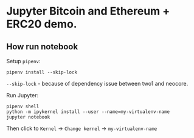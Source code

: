 # Jupyter Bitcoin and Ethereum + ERC20 demo.

## How run notebook

Setup `pipenv`:

```angular2html
pipenv install --skip-lock
```

`--skip-lock` - because of dependency issue between two1 and neocore.

Run Jupyter:

```angular2html
pipenv shell
python -m ipykernel install --user --name=my-virtualenv-name
jupyter notebook
```

Then click to `Kernel` -> `Change kernel` -> `my-virtualenv-name`
